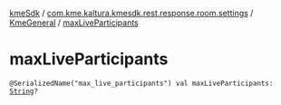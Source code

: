 [kmeSdk](../../index.md) / [com.kme.kaltura.kmesdk.rest.response.room.settings](../index.md) / [KmeGeneral](index.md) / [maxLiveParticipants](./max-live-participants.md)

# maxLiveParticipants

`@SerializedName("max_live_participants") val maxLiveParticipants: `[`String`](https://kotlinlang.org/api/latest/jvm/stdlib/kotlin/-string/index.html)`?`